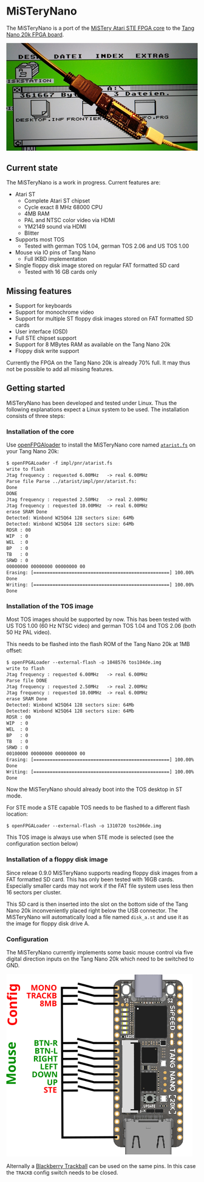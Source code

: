 # MiSTeryNano

The MiSTeryNano is a port of the
[MiSTery Atari STE FPGA core](https://github.com/gyurco/MiSTery) to the
[Tang Nano 20k FPGA board](https://wiki.sipeed.com/nano20k).

![MiSTeryNano photo](images/misterynano.jpeg)

## Current state

The MiSTeryNano is a work in progress. Current features are:

  * Atari ST
    * Complete Atari ST chipset
    * Cycle exact 8 MHz 68000 CPU
    * 4MB RAM
    * PAL and NTSC color video via HDMI
    * YM2149 sound via HDMI
    * Blitter
  * Supports most TOS
    * Tested with german TOS 1.04, german TOS 2.06 and US TOS 1.00
  * Mouse via IO pins of Tang Nano
    * Full IKBD implementation
  * Single floppy disk image stored on regular FAT formatted SD card
    * Tested with 16 GB cards only

## Missing features

  * Support for keyboards
  * Support for monochrome video
  * Support for multiple ST floppy disk images stored on FAT formatted SD cards
  * User interface (OSD)
  * Full STE chipset support
  * Support for 8 MBytes RAM as available on the Tang Nano 20k
  * Floppy disk write support

Currently the FPGA on the Tang Nano 20k is already 70% full. It may thus
not be possible to add all missing features.

## Getting started

MiSTeryNano has been developed and tested under Linux. Thus the following
explanations expect a Linux system to be used. The installation consists
of three steps:

### Installation of the core

Use [openFPGAloader](https://github.com/trabucayre/openFPGALoader) to install the MiSTeryNano core named [```atarist.fs```](https://github.com/harbaum/MiSTeryNano/releases) on your Tang Nano 20k:

```
$ openFPGALoader -f impl/pnr/atarist.fs 
write to flash
Jtag frequency : requested 6.00MHz   -> real 6.00MHz  
Parse file Parse ../atarist/impl/pnr/atarist.fs: 
Done
DONE
Jtag frequency : requested 2.50MHz   -> real 2.00MHz  
Jtag frequency : requested 10.00MHz  -> real 6.00MHz  
erase SRAM Done
Detected: Winbond W25Q64 128 sectors size: 64Mb
Detected: Winbond W25Q64 128 sectors size: 64Mb
RDSR : 00
WIP  : 0
WEL  : 0
BP   : 0
TB   : 0
SRWD : 0
00000000 00000000 00000000 00
Erasing: [==================================================] 100.00%
Done
Writing: [==================================================] 100.00%
Done
```

### Installation of the TOS image

Most TOS images should be supported by now. This has been tested with
US TOS 1.00 (60 Hz NTSC video) and german TOS 1.04 and TOS 2.06 (both
50 Hz PAL video).

This needs to be flashed into the flash ROM of the Tang Nano 20k at
1MB offset:

```
$ openFPGALoader --external-flash -o 1048576 tos104de.img
write to flash
Jtag frequency : requested 6.00MHz   -> real 6.00MHz  
Parse file DONE
Jtag frequency : requested 2.50MHz   -> real 2.00MHz  
Jtag frequency : requested 10.00MHz  -> real 6.00MHz  
erase SRAM Done
Detected: Winbond W25Q64 128 sectors size: 64Mb
Detected: Winbond W25Q64 128 sectors size: 64Mb
RDSR : 00
WIP  : 0
WEL  : 0
BP   : 0
TB   : 0
SRWD : 0
00100000 00000000 00000000 00
Erasing: [==================================================] 100.00%
Done
Writing: [==================================================] 100.00%
Done
```

Now the MiSTeryNano should already boot into the TOS desktop in ST mode.

For STE mode a STE capable TOS needs to be flashed to a different flash
location:

```
$ openFPGALoader --external-flash -o 1310720 tos206de.img
```

This TOS image is always use when STE mode is selected (see the
configuration section below)

### Installation of a floppy disk image

Since releae 0.9.0 MiSTeryNano supports reading floppy disk images from
a FAT formatted SD card. This has only been tested with 16GB cards.
Especially smaller cards may not work if the FAT file system uses less
then 16 sectors per cluster.

This SD card is then inserted into the slot on the bottom side of the
Tang Nano 20k inconveniently placed right below the USB connector.
The MiSTeryNano will automatically load a file named ```disk_a.st```
and use it as the image for floppy disk drive A.

### Configuration

The MiSTeryNano currently implements some basic mouse control via
five digital direction inputs on the Tang Nano 20k which need to be
switched to GND.

![MiSTeryNano wiring](images/wiring.png)

Alternally a [Blackberry
Trackball](https://www.sparkfun.com/products/retired/13169) can be
used on the same pins. In this case the ```TRACKB``` config switch
needs to be closed.
